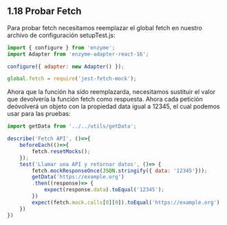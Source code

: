 ## 1.18 Probar Fetch

Para probar fetch necesitamos reemplazar el global fetch en nuestro
archivo de configuración setupTest.js:

``` javascript
import { configure } from 'enzyme';
import Adapter from 'enzyme-adapter-react-16';

configure({ adapter: new Adapter() });

global.fetch = require('jest-fetch-mock');
```

Ahora que la función ha sido reemplazarda, necesitamos sustituir el
valor que devolvería la función fetch como respuesta. Ahora cada
petición deóvolverá un objeto con la propiedad data igual a 12345, el
cual podemos usar para las pruebas:

``` javascript
import getData from '../../utils/getData';

describe('Fetch API', ()=>{
    beforeEach(()=>{
        fetch.resetMocks();
    });
    test('Llamar una API y retornar datos', ()=> {
        fetch.mockResponseOnce(JSON.stringify({ data: '12345'}));
        getData('https://example.org')
        .then((response)=> {
            expect(response.data).toEqual('12345');
        })
        expect(fetch.mock.calls[0][0]).toEqual('https://example.org')
    })
})
```

